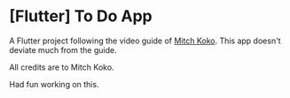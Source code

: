 # [Flutter] To Do App

A Flutter project following the video guide of [Mitch Koko](https://www.youtube.com/@createdbykoko/featured).
This app doesn't deviate much from the guide.

All credits are to Mitch Koko.

Had fun working on this.
